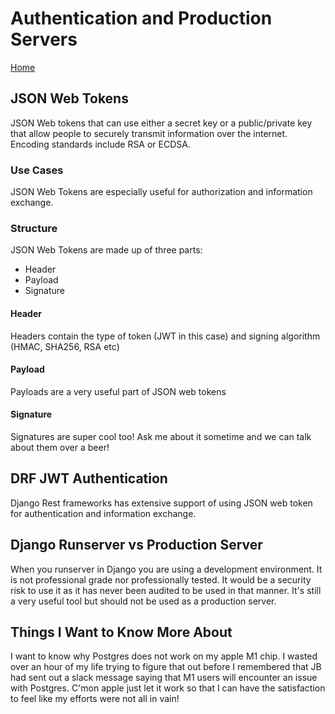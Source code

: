 # Authentication and Production Servers

[Home](../index.md)

## JSON Web Tokens

JSON Web tokens that can use either a secret key or a public/private key that allow people to securely transmit information over the internet. Encoding standards include RSA or ECDSA.

### Use Cases

JSON Web Tokens are especially useful for authorization and information exchange.

### Structure

JSON Web Tokens are made up of three parts:

- Header
- Payload
- Signature

#### Header

Headers contain the type of token (JWT in this case) and signing algorithm (HMAC, SHA256, RSA etc)

#### Payload

Payloads are a very useful part of JSON web tokens

#### Signature

Signatures are super cool too! Ask me about it sometime and we can talk about them over a beer!

## DRF JWT Authentication

Django Rest frameworks has extensive support of using JSON web token for authentication and information exchange.

## Django Runserver vs Production Server

When you runserver in Django you are using a development environment. It is not professional grade nor professionally tested. It would be a security risk to use it as it has never been audited to be used in that manner. It's still a very useful tool but should not be used as a production server.

## Things I Want to Know More About

I want to know why Postgres does not work on my apple M1 chip. I wasted over an hour of my life trying to figure that out before I remembered that JB had sent out a slack message saying that M1 users will encounter an issue with Postgres. C'mon apple just let it work so that I can have the satisfaction to feel like my efforts were not all in vain!
